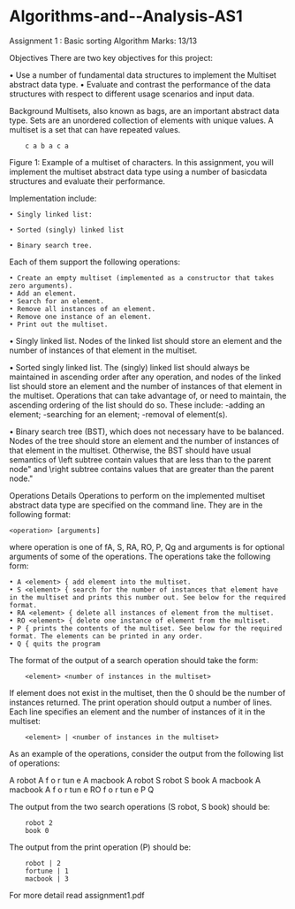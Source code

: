 # Algorithms-and--Analysis-AS1
Assignment 1 : Basic sorting Algorithm
Marks: 13/13

Objectives
There are two key objectives for this project:

• Use a number of fundamental data structures to implement the Multiset abstract data type.
• Evaluate and contrast the performance of the data structures with respect to different usage scenarios and input data.

Background
Multisets, also known as bags, are an important abstract data type. Sets are an unordered collection of elements with unique values. A multiset is a set that can have repeated values.
	
		c a b a c a
Figure 1: Example of a multiset of characters.
In this assignment, you will implement the multiset abstract data type using a number of basicdata structures and evaluate their performance.

Implementation include:

  	• Singly linked list: 

	• Sorted (singly) linked list

	• Binary search tree.
  
 Each of them support the following operations:
 
	• Create an empty multiset (implemented as a constructor that takes zero arguments).
	• Add an element.
	• Search for an element.
	• Remove all instances of an element.
	• Remove one instance of an element.
	• Print out the multiset.

• Singly linked list. Nodes of the linked list should store an element and the number of instances of that element in the multiset.

• Sorted singly linked list. The (singly) linked list should always be maintained in ascending order after any operation, and nodes of the linked list should store an element and the number of instances of that element in the multiset. Operations that can take advantage of, or need to maintain, the ascending ordering of the list should do so. These include:
	-adding an element;
 	-searching for an element;
 	-removal of element(s).
	
• Binary search tree (BST), which does not necessary have to be balanced. Nodes of the tree should store an element and the number of instances of that element in the multiset. Otherwise, the BST should have usual semantics of \left subtree contain values that are less than to the parent node" and \right subtree contains values that are greater than the parent node."

Operations Details
Operations to perform on the implemented multiset abstract data type are specified on the command line. They are in the following format:

    <operation> [arguments] 
	
where operation is one of fA, S, RA, RO, P, Qg and arguments is for optional arguments of some of the operations. The operations take the following form:
	
	• A <element> { add element into the multiset.
	• S <element> { search for the number of instances that element have in the multiset and prints this number out. See below for the required format.
	• RA <element> { delete all instances of element from the multiset.
	• RO <element> { delete one instance of element from the multiset.
	• P { prints the contents of the multiset. See below for the required format. The elements can be printed in any order.
	• Q { quits the program
        
The format of the output of a search operation should take the form:
        
        <element> <number of instances in the multiset>
If element does not exist in the multiset, then the 0 should be the number of instances returned. The print operation should output a number of lines. Each line specifies an element and the number of instances of it in the multiset:
        
        <element> | <number of instances in the multiset>
As an example of the operations, consider the output from the following list of operations:

A robot
A f o r tun e
A macbook
A robot
S robot
S book
A macbook
A macbook
A f o r tun e
RO f o r tun e
P Q

The output from the two search operations (S robot, S book) should be:
        
        robot 2
        book 0
        
The output from the print operation (P) should be:
        
        robot | 2
        fortune | 1
        macbook | 3
       
For more detail read assignment1.pdf

